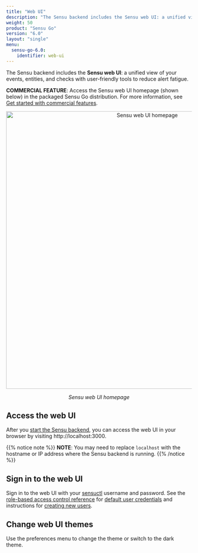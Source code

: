 ```yaml
---
title: "Web UI"
description: "The Sensu backend includes the Sensu web UI: a unified view of your Sensu resources with user-friendly tools to reduce alert fatigue. Read this guide to start using the Sensu web UI."
weight: 50
product: "Sensu Go"
version: "6.0"
layout: "single"
menu:
  sensu-go-6.0:
    identifier: web-ui
---
```


<a name="federated-webui"></a>

The Sensu backend includes the **Sensu web UI**: a unified view of your events, entities, and checks with user-friendly tools to reduce alert fatigue.

**COMMERCIAL FEATURE**: Access the Sensu web UI homepage (shown below) in the packaged Sensu Go distribution. For more information, see [Get started with commercial features][6].

<div style="text-align:center">
<img src="/images/web-ui.png" alt="Sensu web UI homepage" width="750">
</div>

<p style="text-align:center"><i>Sensu web UI homepage</i></p>

## Access the web UI

After you [start the Sensu backend][1], you can access the web UI in your browser by visiting http://localhost:3000.

{{% notice note %}}
**NOTE**: You may need to replace `localhost` with the hostname or IP address where the Sensu backend is running.
{{% /notice %}}

## Sign in to the web UI

Sign in to the web UI with your [sensuctl][2] username and password.
See the [role-based access control reference][3] for [default user credentials][4] and instructions for [creating new users][5].

## Change web UI themes

Use the preferences menu to change the theme or switch to the dark theme.


[1]: ../reference/backend#restart-the-service
[2]: ../sensuctl/
[3]: ../reference/rbac/
[4]: ../reference/rbac#default-users
[5]: ../reference/rbac#create-users
[6]: ../commercial/
